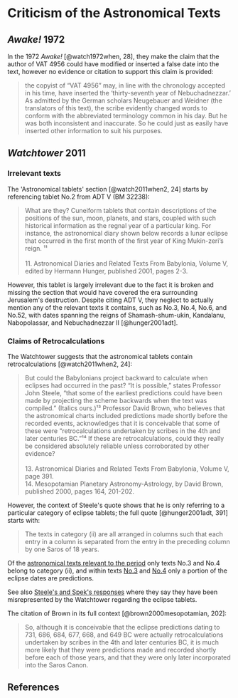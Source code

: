 # Criticism of the Astronomical Texts

## _Awake!_ 1972

In the 1972 _Awake!_ [@watch1972when, 28], they make the claim that the author of VAT 4956 could have modified or
inserted a false date into the text, however no evidence or citation to support this claim is provided:

> the copyist of “VAT 4956” may, in line with the chronology accepted in his time, have inserted the ‘thirty-seventh
> year of Nebuchadnezzar.’ As admitted by the German scholars Neugebauer and Weidner (the translators of this text), the
> scribe evidently changed words to conform with the abbreviated terminology common in his day. But he was both
> inconsistent and inaccurate. So he could just as easily have inserted other information to suit his purposes.

## _Watchtower_ 2011

### Irrelevant texts

The 'Astronomical tablets' section [@watch2011when2, 24] starts by referencing tablet No.2 from ADT V (BM 32238):

> What are they? Cuneiform tablets that contain descriptions of the positions of the sun, moon, planets, and stars,
> coupled with such historical information as the regnal year of a particular king. For instance, the astronomical diary
> shown below records a lunar eclipse that occurred in the first month of the first year of King Mukin-zeri’s reign.
> ¹¹<br><br>11. Astronomical Diaries and Related Texts From Babylonia, Volume V, edited by Hermann Hunger, published
> 2001, pages 2-3.

However, this tablet is largely irrelevant due to the fact it is broken and missing the section that would have covered
the era surrounding Jerusalem's destruction. Despite citing ADT V, they neglect to actually mention any of the relevant
texts it contains, such as No.3, No.4, No.6, and No.52, with dates spanning the reigns of Shamash-shum-ukin, Kandalanu,
Nabopolassar, and Nebuchadnezzar II [@hunger2001adt].

### Claims of Retrocalculations

The Watchtower suggests that the astronomical tablets contain retrocalculations [@watch2011when2, 24]:

> But could the Babylonians project backward to calculate when eclipses had occurred in the past? “It is possible,”
> states Professor John Steele, “that some of the earliest predictions could have been made by projecting the scheme
> backwards when the text was compiled.” (Italics ours.)¹³ Professor David Brown, who believes that the astronomical
> charts included predictions made shortly before the recorded events, acknowledges that it is conceivable that some of
> these were “retrocalculations undertaken by scribes in the 4th and later centuries BC.”¹⁴ If these are
> retrocalculations, could they really be considered absolutely reliable unless corroborated by other
> evidence?<br><br>13. Astronomical Diaries and Related Texts From Babylonia, Volume V, page 391.<br>14. Mesopotamian
> Planetary Astronomy-Astrology, by David Brown, published 2000, pages 164, 201-202.

However, the context of Steele's quote shows that he is only referring to a particular category of eclipse tablets; the
full quote [@hunger2001adt, 391] starts with:

> The texts in category (ii) are all arranged in columns such that each entry in a column is separated from the entry in
> the preceding column by one Saros of 18 years.

Of the [astronomical texts relevant to the period](../../standard/astro.md) only texts No.3 and No.4 belong to category
(ii), and within texts [No.3](https://github.com/jacob-pro/astro-tablets/blob/master/documents/bm35115_35789_45640.md)
and [No.4](https://github.com/jacob-pro/astro-tablets/blob/master/documents/bm32234.md) only a portion of the eclipse
dates are predictions.

See also [Steele's and Spek's responses](../../appendix/responses.md#j-m-steele) where they say they have been
misrepresented by the Watchtower regarding the eclipse tablets.

The citation of Brown in its full context [@brown2000mesopotamian, 202]:

> So, although it is conceivable that the eclipse predictions dating to 731, 686, 684, 677, 668, and 649 BC were
> actually retrocalculations undertaken by scribes in the 4th and later centuries BC, it is much more likely that they
> were predictions made and recorded shortly before each of those years, and that they were only later incorporated into
> the Saros Canon.

## References
